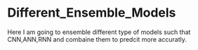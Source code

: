 # Different_Ensemble_Models
Here I am going to ensemble different type of models such that CNN,ANN,RNN and combaine them to predcit more accuratly.
